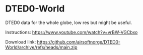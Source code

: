 # DTED0-World
DTED0 data for the whole globe, low res but might be useful. 

Instructions: https://www.youtube.com/watch?v=vrBW-VGCbxo

Download link: https://github.com/airsoftnorge/DTED0-World/archive/refs/heads/main.zip
